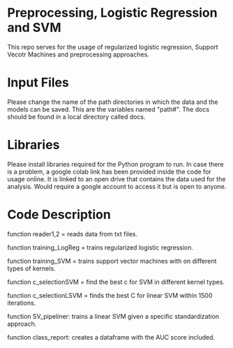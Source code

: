 # Preprocessing, Logistic Regression and SVM
This repo serves for the usage of regularized logistic regression, Support Vecotr Machines and preprocessing approaches.
# Input Files
Please change the name of the path directories in which the data and the models can be saved. This are the variables named "path#". The docs should be found in a local directory called docs.
# Libraries
Please install libraries required for the Python program to run. In case there is a problem, a google colab link has been provided inside the code for usage online. It is linked to an open drive that contains the data used for the analysis. Would require a google account to access it but is open to anyone.
# Code Description
function reader1,2 = reads data from txt files.

function training_LogReg = trains regularized logistic regression.

function training_SVM = trains support vector machines with on different types of kernels.

function c_selectionSVM = find the best c for SVM in different kernel types.

function c_selectionLSVM = finds the best C for linear SVM within 1500 iterations.

function SV_pipeliner: trains a linear SVM given a specific standardization approach.

function class_report: creates a dataframe with the AUC score included.
